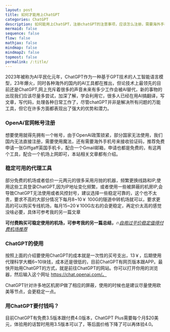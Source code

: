 ```yaml
---
layout: post
title: 如何才能用上ChatGPT
categories: ChatGPT
description: 如何能用上ChatGPT，注册chatGPT的注意事项，应该怎么注册，需要海外手机号，邮箱，机场工具
mermaid: false
sequence: false
flow: false
mathjax: false
mindmap: false
mindmap2: false
topmost: false
permalink: /:title/
---
```

2023年被称为AI平民化元年，ChatGPT作为一种基于GPT技术的人工智能语言模型，23年爆火，同时各种海外的国内的AI工具都在推出，但论技术上最领先的目前还是ChatGPT,网上充斥着很多的声音未来有多少工作会被AI替代，新的事物的出现我们应该尽量多尝试，加深了解，学会利用它，很多人已经在用AI搞翻译，写文章，写代码，处理各种日常工作了，尽管chatGPT并非是解决所有问题的万能工具，但它在许多方面都表现出了强大的优势和潜力。

### OpenAi官网帐号注册

想要使用就得先拥有一个帐号，由于OpenAI政策锁紧，部分国家无法使用，我们国内无法直接注册，需要使用魔法，还有需要海外手机号来接收验证码，推荐免费申请一张Giffgaff英国手机卡，配合一个Gmail邮箱，申请也都是免费的，有这两个工具，配合一个机场上网即可，本站相关文章都有介绍。

### 稳定可用的代理工具

部分免费的机场或者低价一元两元的很多采用月抛的机器，频繁更换线路和IP,使用这些工具登录ChatGPT,因为IP地址变化频繁，或者使用一些被屏蔽的机房IP,会导致ChatGPT无法使用或者风控封号，建议选择一些稳定可靠的，这个也不太贵，要求不高的大部分情况下每月8~10￥ 100G的隧道中转机场就可以，要求更高的可以购买专线机场，每月15~20￥100G左右的会更稳定，再定价太高的感觉没啥必要，具体可参考我的另一篇文章

**可付费购买可稳定使用的机场，可参考我的另一篇总结，**🔥[*自用过平价稳定值得付费机场推荐*](https://www.openwayz.com/jichang/)  

### ChatGPT的使用

按照上面的介绍要使用ChatGPT的成本就是一次性的买号支出，13￥，后期使用代理科学大概6~10块钱，成本还是很低的，目前ChatGPT有网页版本跟APP。最快开始用ChatGPT的方式，就是前往ChatGPT的网站。你可以打开你用的浏览器，然后输入这个网址 https://chat.openai.com/。

ChatGPT针对许多地区机房IP做了相应的屏蔽，使用的时候也是建议尽量使用欧美等节点，会更稳定一点。

### 用ChatGPT要付钱吗？
目前ChatGPT有免费3.5版本跟付费4.0版本，ChatGPT Plus需要每个月$20美元，体验用的话暂时用用3.5版本可以了，等后面价格下降了可以再体验4.0。
